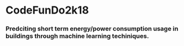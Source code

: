 # CodeFunDo2k18
### Predciting short term energy/power consumption usage in buildings through machine learning techiniques.
